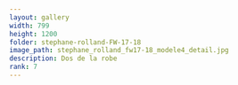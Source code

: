 ```yaml
---
layout: gallery
width: 799
height: 1200
folder: stephane-rolland-FW-17-18
image_path: stephane_rolland_fw17-18_modele4_detail.jpg
description: Dos de la robe
rank: 7
---
```

